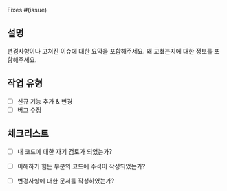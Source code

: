 Fixes #(issue)

## 설명

변경사항이나 고쳐진 이슈에 대한 요약을 포함해주세요.
왜 고쳤는지에 대한 정보를 포함해주세요.

## 작업 유형

- [ ] 신규 기능 추가 & 변경
- [ ] 버그 수정

## 체크리스트

- [ ] 내 코드에 대한 자기 검토가 되었는가?
- [ ] 이해하기 힘든 부분의 코드에 주석이 작성되었는가?
- [ ] 변경사항에 대한 문서를 작성하였는가?

